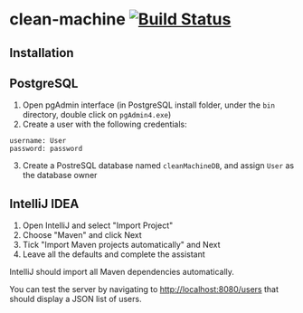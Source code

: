 # clean-machine [![Build Status](https://travis-ci.com/eu-team/clean-machine.svg?branch=master)](https://travis-ci.com/eu-team/clean-machine)

## Installation

## PostgreSQL

1. Open pgAdmin interface (in PostgreSQL install folder, under the `bin` directory, double click on `pgAdmin4.exe`)
2. Create a user with the following credentials:
```
username: User
password: password
```
3. Create a PostreSQL database named `cleanMachineDB`, and assign `User` as the database owner

## IntelliJ IDEA

1. Open IntelliJ and select "Import Project"
2. Choose "Maven" and click Next
3. Tick "Import Maven projects automatically" and Next
4. Leave all the defaults and complete the assistant

IntelliJ should import all Maven dependencies automatically.

You can test the server by navigating to [http://localhost:8080/users](http://localhost:8080/users) that should display a JSON list of users.